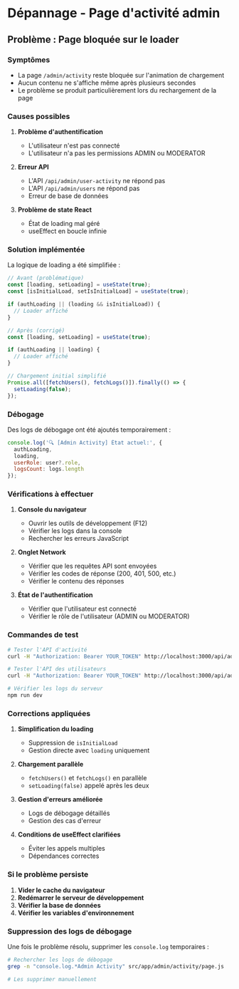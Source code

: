 # Dépannage - Page d'activité admin

## Problème : Page bloquée sur le loader

### Symptômes

- La page `/admin/activity` reste bloquée sur l'animation de chargement
- Aucun contenu ne s'affiche même après plusieurs secondes
- Le problème se produit particulièrement lors du rechargement de la page

### Causes possibles

1. **Problème d'authentification**

   - L'utilisateur n'est pas connecté
   - L'utilisateur n'a pas les permissions ADMIN ou MODERATOR

2. **Erreur API**

   - L'API `/api/admin/user-activity` ne répond pas
   - L'API `/api/admin/users` ne répond pas
   - Erreur de base de données

3. **Problème de state React**
   - État de loading mal géré
   - useEffect en boucle infinie

### Solution implémentée

La logique de loading a été simplifiée :

```javascript
// Avant (problématique)
const [loading, setLoading] = useState(true);
const [isInitialLoad, setIsInitialLoad] = useState(true);

if (authLoading || (loading && isInitialLoad)) {
  // Loader affiché
}

// Après (corrigé)
const [loading, setLoading] = useState(true);

if (authLoading || loading) {
  // Loader affiché
}

// Chargement initial simplifié
Promise.all([fetchUsers(), fetchLogs()]).finally(() => {
  setLoading(false);
});
```

### Débogage

Des logs de débogage ont été ajoutés temporairement :

```javascript
console.log('🔍 [Admin Activity] État actuel:', {
  authLoading,
  loading,
  userRole: user?.role,
  logsCount: logs.length
});
```

### Vérifications à effectuer

1. **Console du navigateur**

   - Ouvrir les outils de développement (F12)
   - Vérifier les logs dans la console
   - Rechercher les erreurs JavaScript

2. **Onglet Network**

   - Vérifier que les requêtes API sont envoyées
   - Vérifier les codes de réponse (200, 401, 500, etc.)
   - Vérifier le contenu des réponses

3. **État de l'authentification**
   - Vérifier que l'utilisateur est connecté
   - Vérifier le rôle de l'utilisateur (ADMIN ou MODERATOR)

### Commandes de test

```bash
# Tester l'API d'activité
curl -H "Authorization: Bearer YOUR_TOKEN" http://localhost:3000/api/admin/user-activity

# Tester l'API des utilisateurs
curl -H "Authorization: Bearer YOUR_TOKEN" http://localhost:3000/api/admin/users

# Vérifier les logs du serveur
npm run dev
```

### Corrections appliquées

1. **Simplification du loading**

   - Suppression de `isInitialLoad`
   - Gestion directe avec `loading` uniquement

2. **Chargement parallèle**

   - `fetchUsers()` et `fetchLogs()` en parallèle
   - `setLoading(false)` appelé après les deux

3. **Gestion d'erreurs améliorée**

   - Logs de débogage détaillés
   - Gestion des cas d'erreur

4. **Conditions de useEffect clarifiées**
   - Éviter les appels multiples
   - Dépendances correctes

### Si le problème persiste

1. **Vider le cache du navigateur**
2. **Redémarrer le serveur de développement**
3. **Vérifier la base de données**
4. **Vérifier les variables d'environnement**

### Suppression des logs de débogage

Une fois le problème résolu, supprimer les `console.log` temporaires :

```bash
# Rechercher les logs de débogage
grep -n "console.log.*Admin Activity" src/app/admin/activity/page.js

# Les supprimer manuellement
```
